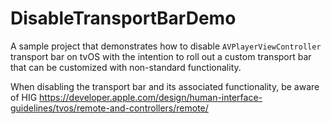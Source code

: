 # DisableTransportBarDemo

A sample project that demonstrates how to disable `AVPlayerViewController` transport bar on tvOS with the intention to roll out a custom transport bar that can be customized with non-standard functionality.

When disabling the transport bar and its associated functionality, be aware of HIG https://developer.apple.com/design/human-interface-guidelines/tvos/remote-and-controllers/remote/

